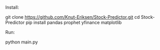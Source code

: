 Install:

git clone https://github.com/Knut-Eriksen/Stock-Predictor.git
cd Stock-Predictor
pip install pandas prophet yfinance matplotlib


Run:

python main.py
